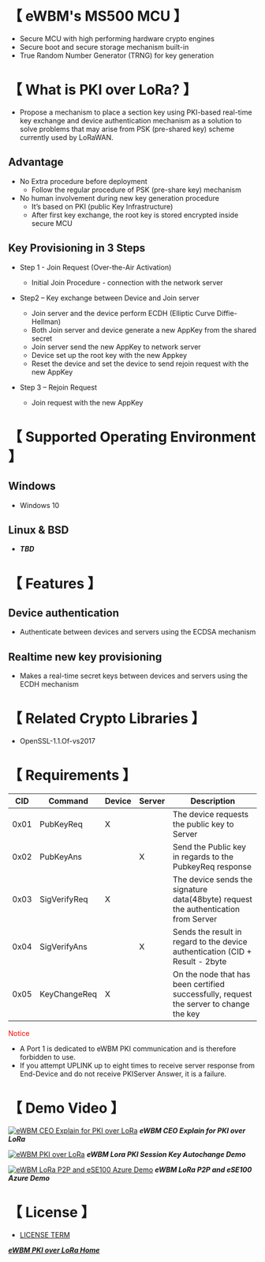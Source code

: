 # **【 eWBM's MS500 MCU 】**
- Secure MCU with high performing hardware crypto engines 
- Secure boot and secure storage mechanism built-in
- True Random Number Generator (TRNG) for key generation

# **【 What is PKI over LoRa? 】**
- Propose a mechanism to place a section key using PKI-based real-time key exchange and device authentication mechanism as a solution to solve problems that may arise from PSK (pre-shared key) scheme currently used by LoRaWAN.

## Advantage
   - No Extra procedure before deployment
      - Follow the regular procedure of PSK (pre-share key) mechanism
   - No human involvement during new key generation procedure
      - It’s based on PKI (public Key Infrastructure)
      - After first key exchange, the root key is stored encrypted inside secure MCU     

## Key Provisioning in 3 Steps
   - Step 1 - Join Request (Over-the-Air Activation)
      - Initial Join Procedure - connection with the network server
      
   - Step2 – Key exchange between Device and Join server
      - Join server and the device perform ECDH (Elliptic Curve Diffie-Hellman) 
      - Both Join server and device generate a new AppKey from the shared secret 
      - Join server send the new AppKey to network server
      - Device set up the root key with the new Appkey
      - Reset the device and set the device to send rejoin request with the new AppKey
      
   - Step 3 – Rejoin Request
      - Join request with the new AppKey


# **【 Supported Operating Environment 】**
## Windows
   - Windows 10
   
## Linux & BSD
   - ***TBD***


# **【 Features 】**
## Device authentication 
   - Authenticate between devices and servers using the ECDSA mechanism
   
## Realtime new key provisioning 
   - Makes a real-time secret keys between devices and servers using the ECDH mechanism

# **【 Related Crypto Libraries 】**
   - OpenSSL-1.1.Of-vs2017

 # **【 Requirements 】**
 |   CID    |     Command     |   Device     |   Server     |                    Description                               |
 |----------|-----------------|--------------|--------------|--------------------------------------------------------------|
 |0x01      | PubKeyReq       |     X        |              | The device requests the public key to Server                 |
 |0x02      | PubKeyAns       |              |      X       | Send the Public key in regards to the PubkeyReq response     |
 |0x03      | SigVerifyReq    |     X        |              | The device sends the signature data(48byte) request the authentication from Server            |
 |0x04      | SigVerifyAns    |              |     X        | Sends the result in regard to the device authentication (CID + Result - 2byte |
 |0x05      | KeyChangeReq |  X  |  |  On the node that has been certified successfully, request the server to change the key |
 
<span style="color:red"> Notice </span>
   - A Port 1 is dedicated to eWBM PKI communication and is therefore forbidden to use.
   - If you attempt UPLINK up to eight times to receive server response from End-Device and do not receive PKIServer Answer, it is a failure.
  
 # **【 Demo Video 】**

[![eWBM CEO Explain for PKI over LoRa](https://img.youtube.com/vi/t0F7fe5Alwg/0.jpg)](https://youtu.be/oMrKdMx5WGA) 
***eWBM CEO Explain for PKI over LoRa***
 
[![eWBM PKI over LoRa](https://img.youtube.com/vi/tcVT_xI7Ckw/0.jpg)](https://youtu.be/tcVT_xI7Ckw) 
***eWBM Lora PKI Session Key Autochange Demo***

[![eWBM LoRa P2P and eSE100 Azure Demo](https://img.youtube.com/vi/3d2fyAFG1oU/0.jpg)](https://youtu.be/3d2fyAFG1oU) 
***eWBM LoRa P2P and eSE100 Azure Demo***

 
 # **【 License 】**
   - [LICENSE TERM](LICENSE.md)



***[eWBM PKI over LoRa Home](https://www.ewbm.com/page/LoRA "Title")***


